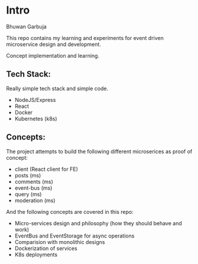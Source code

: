 # Intro

Bhuwan Garbuja

This repo contains my learning and experiments for event driven microservice design and development.

Concept implementation and learning.

## Tech Stack:

Really simple tech stack and simple code.

* NodeJS/Express
* React
* Docker
* Kubernetes (k8s)

## Concepts:

The project attempts to build the following different microserices as proof of concept:

* client (React client for FE)
* posts (ms)
* comments (ms)
* event-bus (ms)
* query (ms)
* moderation (ms)

And the following concepts are covered in this repo:

* Micro-services design and philosophy (how they should behave and work)
* EventBus and EventStorage for async operations
* Comparision with monolithic designs
* Dockerization of services
* K8s deployments
